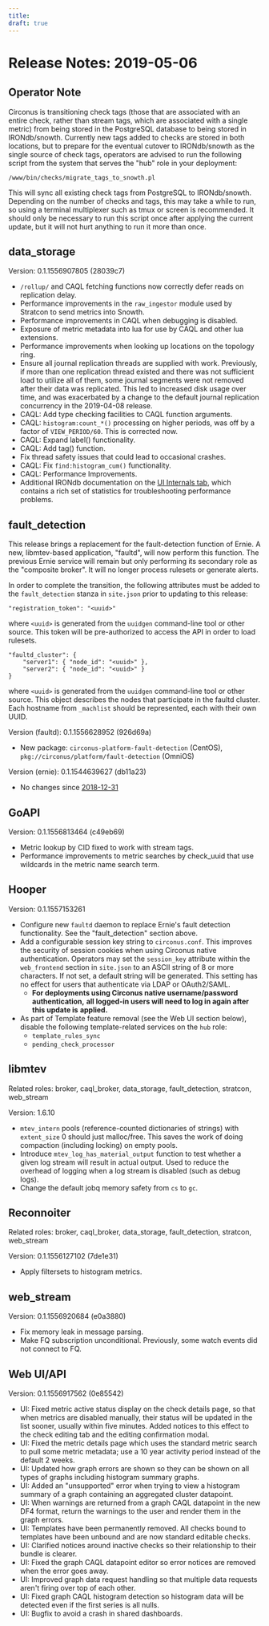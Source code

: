 ```yaml
---
title:
draft: true
---
```


# Release Notes: 2019-05-06

## Operator Note

Circonus is transitioning check tags (those that are associated with an entire
check, rather than stream tags, which are associated with a single metric) from
being stored in the PostgreSQL database to being stored in IRONdb/snowth.
Currently new tags added to checks are stored in both locations, but to prepare
for the eventual cutover to IRONdb/snowth as the single source of check tags,
operators are advised to run the following script from the system that serves
the "hub" role in your deployment:

```
/www/bin/checks/migrate_tags_to_snowth.pl
```

This will sync all existing check tags from PostgreSQL to IRONdb/snowth.
Depending on the number of checks and tags, this may take a while to run, so
using a terminal multiplexer such as tmux or screen is recommended.  It should
only be necessary to run this script once after applying the current update,
but it will not hurt anything to run it more than once.

## data_storage

Version: 0.1.1556907805 (28039c7)

* `/rollup/` and CAQL fetching functions now correctly defer reads on
  replication delay.
* Performance improvements in the `raw_ingestor` module used by Stratcon to
  send metrics into Snowth.
* Performance improvements in CAQL when debugging is disabled.
* Exposure of metric metadata into lua for use by CAQL and other lua extensions.
* Performance improvements when looking up locations on the topology ring.
* Ensure all journal replication threads are supplied with work. Previously, if
  more than one replication thread existed and there was not sufficient load to
  utilize all of them, some journal segments were not removed after their data
  was replicated. This led to increased disk usage over time, and was
  exacerbated by a change to the default journal replication concurrency in the
  2019-04-08 release.
* CAQL: Add type checking facilities to CAQL function arguments.
* CAQL: `histogram:count_*()` processing on higher periods, was off by a factor
  of `VIEW_PERIOD/60`. This is corrected now.
* CAQL: Expand label() functionality.
* CAQL: Add tag() function.
* Fix thread safety issues that could lead to occasional crashes.
* CAQL: Fix `find:histogram_cum()` functionality.
* CAQL: Performance Improvements.
* Additional IRONdb documentation on the [UI Internals tab](https://www.irondb.io/docs/operations.html#internals-tab),
  which contains a rich set of statistics for troubleshooting performance
  problems.

## fault_detection

This release brings a replacement for the fault-detection function of Ernie. A
new, libmtev-based application, "faultd", will now perform this function. The
previous Ernie service will remain but only performing its secondary role as
the "composite broker". It will no longer process rulesets or generate alerts.

In order to complete the transition, the following attributes must be added to
the `fault_detection` stanza in `site.json` prior to updating to this release:

```
"registration_token": "<uuid>"
```

where `<uuid>` is generated from the `uuidgen` command-line tool or other
source. This token will be pre-authorized to access the API in order to load
rulesets.

```
"faultd_cluster": {
    "server1": { "node_id": "<uuid>" },
    "server2": { "node_id": "<uuid>" }
}
```

where `<uuid>` is generated from the `uuidgen` command-line tool or other
source. This object describes the nodes that participate in the faultd
cluster. Each hostname from `_machlist` should be represented, each with their
own UUID.

Version (faultd): 0.1.1556628952 (926d69a)

* New package: `circonus-platform-fault-detection` (CentOS), `pkg://circonus/platform/fault-detection` (OmniOS)

Version (ernie): 0.1.1544639627 (db11a23)

* No changes since [2018-12-31](/Changelog/20181231.md#faultdetection)

## GoAPI

Version: 0.1.1556813464 (c49eb69)

* Metric lookup by CID fixed to work with stream tags.
* Performance improvements to metric searches by check_uuid that use wildcards
  in the metric name search term.

## Hooper

Version: 0.1.1557153261

* Configure new `faultd` daemon to replace Ernie's fault detection
  functionality. See the "fault_detection" section above.
* Add a configurable session key string to `circonus.conf`. This improves the
  security of session cookies when using Circonus native authentication.
  Operators may set the `session_key` attribute within the `web_frontend`
  section in `site.json` to an ASCII string of 8 or more characters. If not
  set, a default string will be generated. This setting has no effect for users
  that authenticate via LDAP or OAuth2/SAML.
  * **For deployments using Circonus native username/password authentication,**
    **all logged-in users will need to log in again after this update is**
    **applied.**
* As part of Template feature removal (see the Web UI section below), disable
  the following template-related services on the `hub` role:
  * `template_rules_sync`
  * `pending_check_processor`

## libmtev

Related roles: broker, caql_broker, data_storage, fault_detection, stratcon, web_stream

Version: 1.6.10

* `mtev_intern` pools (reference-counted dictionaries of strings) with
  `extent_size` 0 should just malloc/free. This saves the work of doing
  compaction (including locking) on empty pools.
* Introduce `mtev_log_has_material_output` function to test whether a given log
  stream will result in actual output. Used to reduce the overhead of logging
  when a log stream is disabled (such as debug logs).
* Change the default jobq memory safety from `cs` to `gc`.

## Reconnoiter

Related roles: broker, caql_broker, data_storage, fault_detection, stratcon, web_stream

Version: 0.1.1556127102 (7de1e31)

* Apply filtersets to histogram metrics.

## web_stream

Version: 0.1.1556920684 (e0a3880)

* Fix memory leak in message parsing.
* Make FQ subscription unconditional. Previously, some watch events did not
  connect to FQ.

## Web UI/API

Version: 0.1.1556917562 (0e85542)

* UI: Fixed metric active status display on the check details page, so that
  when metrics are disabled manually, their status will be updated in the list
  sooner, usually within five minutes. Added notices to this effect to the
  check editing tab and the editing confirmation modal.
* UI: Fixed the metric details page which uses the standard metric search to
  pull some metric metadata; use a 10 year activity period instead of the
  default 2 weeks.
* UI: Updated how graph errors are shown so they can be shown on all types of
  graphs including histogram summary graphs.
* UI: Added an "unsupported" error when trying to view a histogram summary of a
  graph containing an aggregated cluster datapoint.
* UI: When warnings are returned from a graph CAQL datapoint in the new DF4
  format, return the warnings to the user and render them in the graph errors.
* UI: Templates have been permanently removed. All checks bound to templates
  have been unbound and are now standard editable checks.
* UI: Clarified notices around inactive checks so their relationship to their
  bundle is clearer.
* UI: Fixed the graph CAQL datapoint editor so error notices are removed when
  the error goes away.
* UI: Improved graph data request handling so that multiple data requests aren't
  firing over top of each other.
* UI: Fixed graph CAQL histogram detection so histogram data will be detected
  even if the first series is all nulls.
* UI: Bugfix to avoid a crash in shared dashboards.
